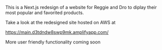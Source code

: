This is a Next.js redesign of a website for Reggie and Dro to diplay their most popular and favorited products.

Take a look at the redesigned site hosted on AWS at

https://main.d3tdndw8swp9mk.amplifyapp.com/

More user friendly functionality coming soon
